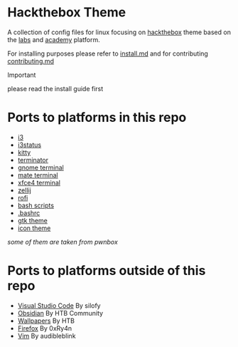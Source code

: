 # Hackthebox Theme
A collection of config files for linux focusing on [hackthebox](https://www.hackthebox.com/) theme based on the [labs](https://app.hackthebox.com/) and [academy](https://academy.hackthebox.com/) platform.

For installing purposes please refer to [install.md](./install.md) and for contributing [contributing.md](./contributing.md) 

> [!IMPORTANT]  
> please read the install guide first

# Ports to platforms in this repo
* [i3](.config/i3/config)
* [i3status](.config/i3status/config)
* [kitty](.config/kitty/kitty.conf)
* [terminator](.config/terminator/config)
* [gnome terminal](/dconf/gnome-terminal-profiles.dconf)
* [mate terminal](/dconf/mate-terminal-profiles.dconf)
* [xfce4 terminal](/usr/share/xfce4/terminal/colorschemes/hackthebox.theme)
* [zellij](.config/zellij/themes/htb.kdl)
* [rofi](.config/rofi/config.rasi)
* [bash scripts](/etc/htb)
* [.bashrc](./.bashrc)
* [gtk theme](./usr/share/themes/Hack-The-Box)
* [icon theme](./usr/share/icons/Hack-The-Box-Icons)

*some of them are taken from pwnbox*

# Ports to platforms outside of this repo
* [Visual Studio Code](https://marketplace.visualstudio.com/items?itemName=silofy.hackthebox) By silofy
* [Obsidian](https://github.com/golam71/obsidian-hackthebox) By HTB Community
* [Wallpapers](https://www.hackthebox.com/images/landingv3/wallpapers/community-wallpapers.zip) By HTB
* [Firefox](https://addons.mozilla.org/en-US/firefox/addon/hack-the-box-v3-theme/) By 0xRy4n
* [Vim](https://github.com/audibleblink/hackthebox.vim) By audibleblink

